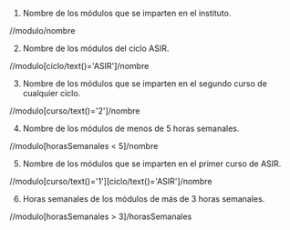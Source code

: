 1. Nombre de los módulos que se imparten en el instituto.

//modulo/nombre

2. Nombre de los módulos del ciclo ASIR.

//modulo[ciclo/text()='ASIR']/nombre

3. Nombre de los módulos que se imparten en el segundo curso de cualquier ciclo.

//modulo[curso/text()='2']/nombre

4. Nombre de los módulos de menos de 5 horas semanales.

//modulo[horasSemanales < 5]/nombre

5. Nombre de los módulos que se imparten en el primer curso de ASIR.

//modulo[curso/text()='1'][ciclo/text()='ASIR']/nombre

6. Horas semanales de los módulos de más de 3 horas semanales.

//modulo[horasSemanales > 3]/horasSemanales
